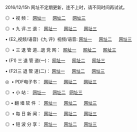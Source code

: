 2016/12/15h 网址不定期更新，连不上时，请不同时间再试试。
<p>◎   • 视 频： 
<a href="http://ca.carcano.me/tv/" target="_blank">网址一</a> 　 
<a href="http://ca.carcano.me/9018.html" target="_blank">网址二</a> 　 
<a href="http://ca.carcano.me/9449.html" target="_blank">网址三</a></p>
<p>◎   • 九 评.三 退：  
<a href="http://ca.carcano.me/tt/" target="_blank">网址一</a> 　 
<a href="http://ca.carcano.me/v2/" target="_blank">网址二</a> 　 
<a href="http://ca.carcano.me/t/" target="_blank">网址三</a> 　</p>
<p>  • (E2_视频/语音)《九 评》视频/语音: 
<a href="http://ca.carcano.me/7738.html" target="_blank">网址一</a> 　 
<a href="http://ca.carcano.me/7614.html" target="_blank">网址二</a> 　 
<a href="http://ca.carcano.me/7633.html" target="_blank">网址三</a></p>
<p>◎   • 三 退 管 道...退 党 网：  
<a href="http://ca.carcano.me/go/8/" target="_blank">网址一</a> 　 
<a href="http://ca.carcano.me/go/8/" target="_blank">网址二</a> 　 
<a href="http://ca.carcano.me/go/8/" target="_blank">网址三</a></p>
<p>  • (F1) 三 退 管 道(一)： 
<a href="http://ca.carcano.me/dd/" target="_blank">网址一</a> 　 
<a href="http://ca.carcano.me/dd/" target="_blank">网址二</a> 　 
<a href="http://ca.carcano.me/dd/" target="_blank">网址三</a></p>
<p>  • (F2)三 退 管 道(二)： 
<a href="http://ca.carcano.me/d/" target="_blank">网址一</a> 　 
<a href="http://ca.carcano.me/d/" target="_blank">网址二</a> 　 
<a href="http://ca.carcano.me/d/" target="_blank">网址三</a></p>
<p>◎   • PDF电子书：  
<a href="http://ca.carcano.me/p/" target="_blank">网址一</a> 　 
<a href="http://ca.carcano.me/p/" target="_blank">网址二</a> 　 
<a href="http://ca.carcano.me/p/" target="_blank">网址三</a></p>
<p>◎ </span>  •  小 站：  
<a href="http://ca.carcano.me/" target="_blank">网址一</a> 　 
<a href="http://ca.carcano.me/" target="_blank">网址二</a>   
<a href="http://ca.carcano.me/" target="_blank">网址三</a></p>
<p>◎  • 翻 墙 软 件 ：  
<a href="http://ca.carcano.me/ff/" target="_blank">网址一</a> 　 
<a href="http://ca.carcano.me/ff/" target="_blank">网址二</a> 　 
<a href="http://ca.carcano.me/ff/" target="_blank">网址三</a></p>
<p>◎ </span>  • 每 日 新 闻：  
<a href="http://ca.carcano.me/day/" target="_blank">网址一</a> 　 
<a href="http://ca.carcano.me/day/" target="_blank">网址二</a> 　 
<a href="http://ca.carcano.me/day/" target="_blank">网址三</a></p>
<p>◎ </span>  • 短 波 分 享：  
<a href="http://ca.carcano.me/h/" target="_blank">网址一</a> 　 
<a href="http://ca.carcano.me/h/" target="_blank">网址二</a> 　 
<a href="http://ca.carcano.me/h/" target="_blank">网址三</a></p>

